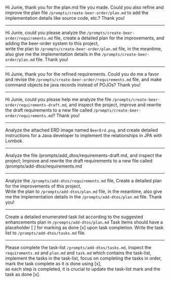 
Hi Junie, thank you for the plan.md file you made. 
Could you also refine and improve the plan file `/prompts/create-beer-order/plan.md`
to add the implementation details like source code, etc.? Thank you!

---

Hi Junie, could you please analyze the `/prompts/create-beer-order/requirements.md` file,
create a detailed plan for the improvements, and adding the beer-order system to this project,  
write the plan to `/prompts/create-beer-order/plan.md` file,
in the meantime, also give me the implementation details in the `/prompts/create-beer-order/plan.md` file.
Thank you!

---

Hi Junie, thank you for the refined requirements. 
Could you do me a favor and revise the `/prompts/create-beer-order/requirements.md` file, 
and make command objects be java records instead of POJOs? Thank you!

--- 

Hi Junie, could you please help me analyze the file `/prompts/create-beer-order/requirements-draft.md`, 
and inspect the project, improve and rewrite the draft requirements to a new file called `/prompts/create-beer-order/requirements.md`? 
Thank you!

---

Analyze the attached ERD image named `BeerErd.png`, 
and create detailed instructions for a Java developer to implement the relationships in JPA with Lombok.

--- 

Analyze the file /prompts/add_dtos/requirements-draft.md, and inspect the project;
Improve and rewrite the draft requirements to a new file called /prompts/add-dtos/requirements.md

---

Analyze the `/prompts/add-dtos/requirements.md` file,
Create a detailed plan for the improvements of this project,  
Write the plan to `/prompts/add-dtos/plan.md` file,
in the meantime, also give me the implementation details in the `/prompts/add-dtos/plan.md` file.
Thank you!

--- 

Create a detailed enumerated task list according to the suggested enhancements plan in `/prompts/add-dtos/plan.md`
Task items should have a placeholder [ ] for marking as done [x] upon task completion.
Write the task list to `/prompts/add-dtos/tasks.md` file.

--- 

Please complete the task-list `/prompts/add-dtos/tasks.md`,
inspect the `requirements.md` and `plan.md` and `task.md` which contains the task-list,
implement the tasks in the task-list,
focus on completing the tasks in order,  
mark the task complete as it is done using [x],  
as each step is completed, it is crucial to update the task-list mark and the task as done [x].
